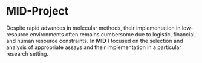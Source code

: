 # MID-Project

Despite rapid advances in molecular methods, their implementation in low-resource environments often remains cumbersome due to logistic, financial, and human resource constraints. In **MID** I focused on the selection and analysis of appropriate assays and their implementation in a particular research setting.


